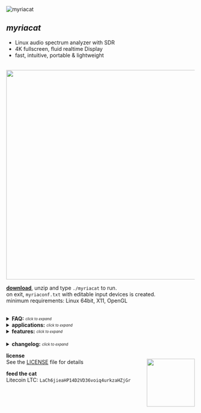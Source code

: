 ![myriacat](../main/resources/myriacat.gif)


## *myriacat*
- Linux audio spectrum analyzer with SDR
- 4K fullscreen, fluid realtime Display
- fast, intuitive, portable & lightweight<br><br>


<img src="../main/resources/block_diagram.png" width="560" />


**[download](https://github.com/myriacat/myriacat/releases/latest/download/myriacat_v1.1_beta.tar.gz)**, 
unzip and type `./myriacat` to run.<br>
on exit, `myriaconf.txt` with editable input devices is created.<br>
minimum requirements: Linux 64bit, X11, OpenGL<br><br>


<details>
<summary><b>FAQ:</b> <sub><sup><i>click to expand</i></sup></sub></summary>

- **line in and microphone works, but no display when music/youtube/etc.. is played:**<br>
linux does not route the speaker-output back to programs.<br>
you need a virtual adapter, a software or a hardware loopback. (cable)<br>
easiest way with pulseaudio is to install "pavucontrol" and set "monitor of built-in Audio" under recording.<br>

- **change color of the spectrum**<br>
via colorcode in myriaconf.txt, or direct with <kbd>1</kbd>,<kbd>2</kbd>,<kbd>3</kbd> and <kbd>q</kbd>,<kbd>w</kbd>,<kbd>e</kbd><br>

- **playback of a 192ksps audiofile is cutoff at 22kHz**<br>
some distributions are capped at 22kHz audio.<br>
for audiophiles, specific HiFi/ HiEnd tests or other interests, those settings can be changed.<br>
it is not advised to use this configuration permanently.<br><br>
this is for Mint/Ubuntu with Pulseaudio. other distros might work different.<br>
do this on your own risk! - audio hardware is usually only designed for 20Hz - 20kHz.<br><br>
`cat /proc/asound/card0/pcm0p/sub0/hw_params` usually shows "rate 44100"<br>
`nano /etc/pulse/daemon.conf` remove the ";" in front of "; default-sample-rate = 192000"<br>
`pulseaudio -k && sudo alsa force-reload` to restart the driver and sound subsystem<br>
`cat /proc/asound/card0/pcm0p/sub0/hw_params` will show "rate 192000" now<br><br>
download software generated **[96kHz_sine.wav](https://raw.githubusercontent.com/myriacat/myriacat/main/resources/96kHz_sine.wav)** (192kSps, 0 - 96kHz sweep, 16bit, 10 seconds, low volume)<br>
play it with any good audio player (vlc, xplayer, ..)<br>
set myriacat to normal linear mode (music button off), and<br>
change sps to 192k, channel to L+R, and realtime.<br>
best viewed with inital window-size (1024 pixel) and 2*zoom factor (2048 FFT size).<br><br>
its generally not usefull to use this settings.<br>
myriacat talks directly to the low level alsa hardware interface and can use<br>
192kSps from the HW input anytime, regardless of pulseaudio-configurations.<br><br>
</details>


<details>
<summary><b>applications:</b> <sub><sup><i>click to expand</i></sup></sub></summary>

- **logarithmic audio view:**<br>
essential precision tool for recording, mixing and mastering<br>
real time monitoring for video streaming, live events and recording Studios<br>
audio FX visualizer for DJ's and Professional Audio Engineering<br>
visual feedback for vocalists and content creators<br>
evaluate harmonics, frequency response curves, acoustic characteristics measurements<br>
instrument tuning, note training, vocal aid<br>
lossy compression quality analysis<br>

- **linear view:**<br>
pixelexact linear visualization of analog signals for scientific research<br>
Schumann resonances, seismic logging, lightnings, whistlers, spherics<br>
Ham radio, panadapter, ripple control, DCF77, smartmeter,<br>
naval/marine/submarine communications, alpha navigation, aviation beacons<br>
signal hunting, pattern detection and bioresonance feedback<br>

- **upper sideband demodulator:**<br>
downconvert and listen to selected bandwidths from 270 millihertz to full 96kHz<br>
VLF SDR, LF continous wave, Grimeton Radio SAQ receiver<br>
ultrasonic, infrasound, sonar and sonography converter<br>
bat detector<br>

- **oscilloscope**<br>
check for signal integrity and continuity<br>
catch clipping, offset and distortions<br>

- **vectorscope**<br>
polar view of stereo image width and position<br>

- **phase correlation meter**<br>
mono compatibility of the stereo signal<br>

- **cepstrum:**<br>
inspection of motors and gearboxes, speaker detection<br><br>
</details>


<details>
<summary><b>features:</b> <sub><sup><i>click to expand</i></sup></sub></summary><br>

- designed and written in C, with low level ALSA and OpenGL access
- multithreaded in-house DSP kernel, without external libraries
- complex Fourier Transformation, DIT, inplace, radix2, based on Cooley Tukey
- FFT window size from 1024 to 262144 samples
- samplerate from 275sps to 192kSps, 24bit 
- powerspectrum resolution up to 1 millihertz
- demodulator bandwith from sub 1Hz to full bandwith
- window size from 256*160 pixels to 4K fullscreen
- waterfall logging of up to a year with scroll time display
- measuring ruler & harmonic series markers
- overlap-add FFT convolution filter for sideband demodulator
- vertical flank steepness (brickwall) filter without phaseshift
- A-weighting filter according to international standard IEC 61672:2003
- hidden bin processing in log-view, no missing data
- smart buttons replace options and setting-screens, no invalid parameters possible
- single volume control for the whole signaltrain
- every configuration is seamlessly changeable on-the-fly
</details><br>


<details>
<summary><b>changelog:</b> <sub><sup><i>click to expand</i></sup></sub></summary>

- **v1.1**<br>
adapt shading of main spectrum to fix mesa driver changes<br>
change goniometer presentation to fix software rendering bug<br>
convert ruler seconds to timestamp<br>
update small font spacing<br>
adjusted colors<br>

- **v1.0**<br>
first public release<br><br>
</details>




<b>license</b><br>
See the [LICENSE](../main/LICENSE.txt) file for details
<img align="right" width="128" src="../main/resources/logo_with_sign.png">
<br>

<b>feed the cat</b><br>
Litecoin LTC: `LaCh6jieaHP14D2VD36voiq4urkzaHZjGr`<br>




